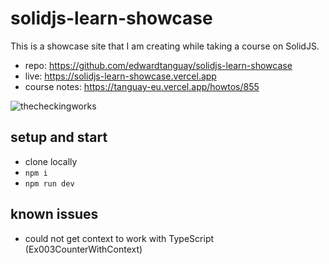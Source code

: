 # solidjs-learn-showcase

This is a showcase site that I am creating while taking a course on SolidJS. 

- repo: https://github.com/edwardtanguay/solidjs-learn-showcase
- live: https://solidjs-learn-showcase.vercel.app
- course notes: https://tanguay-eu.vercel.app/howtos/855

![thecheckingworks](https://github.com/edwardtanguay/solidjs-learn-showcase/assets/446574/e1e55033-d6c8-44da-8993-82cbb0d3f222)

## setup and start

- clone locally
- `npm i`
- `npm run dev`

## known issues

- could not get context to work with TypeScript (Ex003CounterWithContext)